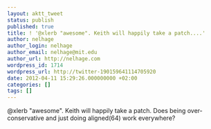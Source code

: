 ```yaml
---
layout: aktt_tweet
status: publish
published: true
title: ! '@xlerb "awesome". Keith will happily take a patch....'
author: nelhage
author_login: nelhage
author_email: nelhage@mit.edu
author_url: http://nelhage.com
wordpress_id: 1714
wordpress_url: http://twitter-190159641114705920
date: 2012-04-11 15:29:26.000000000 +02:00
categories: []
tags: []
---
```

@xlerb "awesome". Keith will happily take a patch. Does being over-conservative and just doing aligned(64) work everywhere?
